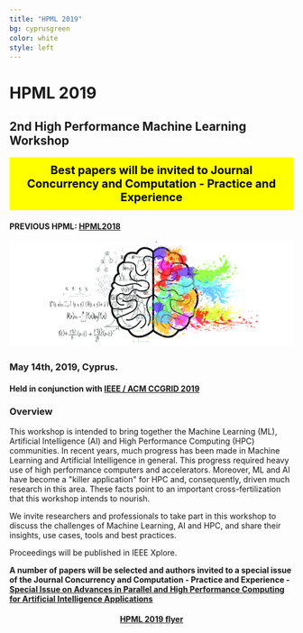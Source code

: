 ```yaml
---
title: "HPML 2019"
bg: cyprusgreen
color: white
style: left
---
```


# HPML 2019

## 2nd High Performance Machine Learning Workshop

<div style="background-color: #FFFF00 ; padding: 10px; border: 1px solid yellow; font-size: 20px; font-weight: bold; color: black;">
<center>
Best papers will be invited to Journal Concurrency and Computation - Practice and Experience
</center>
</div>

#### PREVIOUS HPML: <a href="https://hpml2018.github.io/">HPML2018</a>

<div style="text-align:center;">
  <p>
    <img src="img/cerebro.png"/>
  </p>
</div>

### May 14th, 2019, Cyprus.

#### Held in conjunction with <a href="http://www.ccgrid2019.org/">IEEE / ACM CCGRID 2019</a>

### Overview

This workshop is intended to bring together the Machine Learning (ML), Artificial Intelligence (AI) and High
Performance Computing (HPC) communities. In recent years, much progress has
been made in Machine Learning and Artificial Intelligence in general. This progress
required heavy use of high performance computers and accelerators.
Moreover, ML and AI have become a "killer application" for HPC and, consequently,
driven much research in this area. These facts point to an important
cross-fertilization that this workshop intends to nourish.

We invite researchers and professionals to take part in this workshop to discuss
the challenges of Machine Learning, AI and HPC, and share their insights, use
cases, tools and best practices.

Proceedings will be published in IEEE Xplore.

**A number of papers will be selected and authors invited to a special issue of the Journal Concurrency and Computation - Practice and Experience - <a href="http://www.cc-pe.net/journalinfo/issues/2019.html#HPML2019">Special Issue on Advances in Parallel and High Performance Computing for Artificial Intelligence Applications</a>**

<center>
<h4> <a href="https://hpml2019.github.io/HPML2019flyer.pdf">HPML 2019 flyer</a> </h4>
</center>
